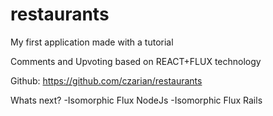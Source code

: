 # restaurants

My first application made with a tutorial

Comments and Upvoting based on REACT+FLUX technology

Github:
https://github.com/czarian/restaurants


Whats next?
-Isomorphic Flux NodeJs
-Isomorphic Flux Rails
